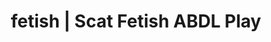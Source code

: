 ---
categories:
- Queer Kinks
- Self-Pleasure
- Roleplay Fantasies
- Nerdy Seduction
- Mindful Kink
image: /assets/images/1747714124825.jpg
layout: post
schema:
  description: Premium adult content featuring ABDL Play, Scat Fetish. High-quality
    visuals with erotic themes.
  keywords:
  - Femdom
  - ABDL Play
  - Latex Fetish
  - Digital Dominance
  - ASMR Erotica
  - Scat Fetish
  name: 1747714124825 | ABDL Play Scat Fetish
  type: VisualArtwork
seo:
  description: Featured content with artistic ABDL Play, Scat Fetish. HD images available.
  keywords: ABDL Play, Scat Fetish
  og_image: /assets/images/1747714124825.jpg
  schema_type: VisualArtwork
tags:
- '#fetish'
- ABDL Play
- Scat Fetish
title: fetish | Scat Fetish ABDL Play
---